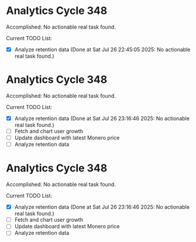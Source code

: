 # Analytics Cycle 348

Accomplished: No actionable real task found.

Current TODO List:

- [x] Analyze retention data  (Done at Sat Jul 26 22:45:05 2025: No actionable real task found.)

# Analytics Cycle 348

Accomplished: No actionable real task found.

Current TODO List:

- [x] Analyze retention data  (Done at Sat Jul 26 23:16:46 2025: No actionable real task found.)
- [ ] Fetch and chart user growth
- [ ] Update dashboard with latest Monero price
- [ ] Analyze retention data

# Analytics Cycle 348

Accomplished: No actionable real task found.

Current TODO List:

- [x] Analyze retention data  (Done at Sat Jul 26 23:16:46 2025: No actionable real task found.)
- [ ] Fetch and chart user growth
- [ ] Update dashboard with latest Monero price
- [ ] Analyze retention data
